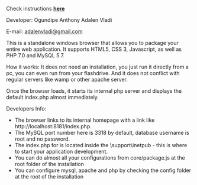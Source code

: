 Check instructions  **[here](https://github.com/albsector/webTOnative/wiki/Wiki)**

Developer: Ogundipe Anthony
	   Adalen   Vladi

E-mail: adalenvladi@gmail.com


This is a standalone windows browser that allows you to package your entire web application. 
It supports HTML5, CSS 3, Javascript, as well as PHP 7.0 and MySQL 5.7.


How it works:
It does not need an installation, you just run it directly from a pc, you can even run from your flashdrive. 
And it does not conflict with regular servers like wamp or other apache server.

Once the browser loads, it starts its internal php server and displays the default index.php almost immediately.

Developers Info:
- The browser links to its internal homepage with a link like http://localhost:8181/index.php. 
- The MySQL port number here is 3318 by default, database username is root and no password. 
- The index.php for is located inside the \support\inetpub - this is where to start your application development.
- You can do almost all your configurations from core/package.js at the root folder of the installation
- You can configure mysql, apache and php by checking the config folder at the root of the installation

